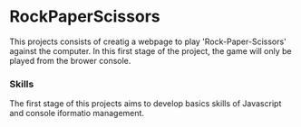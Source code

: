 # RockPaperScissors

This projects consists of creatig a webpage to play 'Rock-Paper-Scissors' against the computer. In this first stage of the project, the game will only be played from the brower console.

### Skills

The first stage of this projects aims to develop basics skills of Javascript and console iformatio management.
